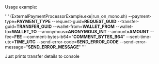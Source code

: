 ﻿Usage example:

'''
(ExternalPaymentProcessorExample.exe|run_on_mono.sh) --payment-type=__PAYMENT_TYPE__ --request-guid=__REQUEST_GUID__ --transfer-guid=__TRANSFER_GUID__ --wallet-from=__WALLET_FROM__ --wallet-to=__WALLET_TO__ --anonymous=__ANONYMOUS_INT__ --amount=__AMOUNT__ --fee=__FEE__ --comment-bytes-b64="__COMMENT_BYTES_B64__" --sent-time-utc=__TIME_UTC__ --send-error-code=__SEND_ERROR_CODE__ --send-error-message="__SEND_ERROR_MESSAGE__"
'''

Just prints transfer details to console